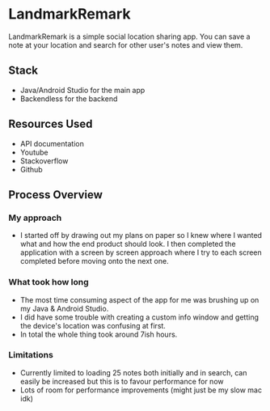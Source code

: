 # LandmarkRemark
LandmarkRemark is a simple social location sharing app. You can save a note at your location and search for other user's notes and view them.

## Stack
- Java/Android Studio for the main app
- Backendless for the backend

## Resources Used
- API documentation
- Youtube
- Stackoverflow
- Github

## Process Overview
### My approach
- I started off by drawing out my plans on paper so I knew where I wanted what and how the end product should look. I then completed the application with a screen by screen approach where I try to each screen completed before moving onto the next one.

### What took how long
- The most time consuming aspect of the app for me was brushing up on my Java & Android Studio.
- I did have some trouble with creating a custom info window and getting the device's location was confusing at first.
- In total the whole thing took around 7ish hours.

### Limitations
- Currently limited to loading 25 notes both initially and in search, can easily be increased but this is to favour performance for now
- Lots of room for performance improvements (might just be my slow mac idk)